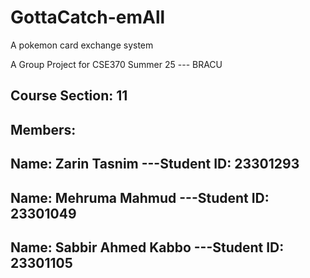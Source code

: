 # GottaCatch-emAll
A pokemon card exchange system

A Group Project for CSE370 Summer 25 --- BRACU 


Course Section: 11
--------------------------
Members:
--------------------------
Name: Zarin Tasnim
---Student ID: 23301293
--------------------------
Name: Mehruma Mahmud
---Student ID: 23301049
--------------------------
Name: Sabbir Ahmed Kabbo
---Student ID: 23301105
--------------------------
